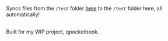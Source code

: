 Syncs files from the `/test` folder [here](https://github.com/LegoManiac04/actions-test-source) to the `/test` folder here, all automatically!
<br><br>

Built for my WIP project, qpocketbook.

